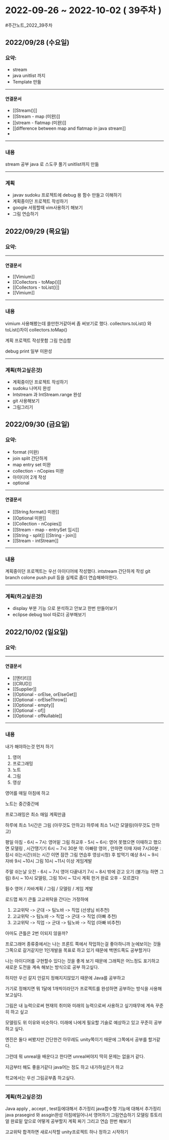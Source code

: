# 2022-09-26 ~ 2022-10-02 ( 39주차 )
#주간노트_2022_39주차

## 2022/09/28 (수요일)
### 요약:
- stream
- java unitlist 까지
- Template 만듦

----
#### 연결문서
- [[Stream()]]
- [[Stream - map (미완)]]
- [[stream - flatmap (미완)]]
- [[difference between map and flatmap in java stream]]
- 

----
### 내용
stream 공부
java 로 스도쿠 풀기 unitlist까지 만듦

----
### 계획
- javav sudoku 프로젝트에 debug 용 함수 만들고 이해하기
- 계획중이던 프로젝트 작성하기
- google 서핑할때 vim사용하기 해보기
- 그림 연습하기




## 2022/09/29 (목요일)
### 요약:

----
#### 연결문서
- [[Vimium]]
- [[Collectors - toMap()]]
- [[Collectors - toList()]]
- [[Vimium]]
----
### 내용
vimium 사용해봤는데 쓸만한거같아써 좀 써보기로 했다.
collectors.toList() 와 toList()차이
collectors.toMap()

계획 프로젝트 작성못함
그림 연습함

debug print 일부 미완성

----
### 계획(하고싶은것)
- 계획중이던 프로젝트 작성하기
- sudoku 나머지 완성
- Intstream 과 IntStream.range 완성
- git 사용해보기
- 그림그리기



## 2022/09/30 (금요일)
### 요약:
- format (미완)
- join split 간단하게
- map entry set 미완
- collection - nCopies 미완 
- 아이디어 2개 작성
- optional
----
#### 연결문서
- [[String.format() 미완]]
- [[Optional 미완]]
- [[Collection - nCopies]]
- [[Stream - map - entrySet 임시]]
- [[String - split]]  [[String - join]]
- [[Stream - intStream]]

----
### 내용

계획중이던 프로젝트는 우선 아이디어에 작성했다.
intstream 간단하게 작성
git branch colone push pull 등을 실제로 좀더 연습해봐야한다.

----
### 계획(하고싶은것)
- display 부분 기능 으로 분석하고 안보고 한번 만들어보기
- eclipse debug tool 따로더 공부해보기



## 2022/10/02 (일요일)
### 요약:

----
#### 연결문서
- [[엔티티]]
- [[CRUD]]
- [[Supplier]]
- [[Optional - orElse, orElseGet]]
- [[Optional - orElseThrow]]
- [[Optional - empty]]
- [[Optional - of]]
- [[Optional - ofNullable]]

----
### 내용

 내가 해야하는것 먼저 하기
1. 영어
2. 프로그래밍
3. 노트
4. 그림
5. 영상

영어를 매일 아침에 하고

노트는 중간중간에

프로그래밍은 최소 매일 계획만큼

하루에 최소 1시간은 그림 (아무것도 안하고)
하루에 최소 1시간 모델링(아무것도 안하고)

평일
아침 - 6시 ~ 7시: 영어밑 그림
하교후 - 
	5시 ~ 6시: 영어 못했으면 이때하고 했으면 모델링 , 시간땡기기
	6시 ~ 7시 30분 약: 아빠랑 영어 , 안하면 이때 자바
	7시30분 : 잠시 쉬는시간(쉬는 시간 이면 잠깐 그림 연습후 영상시청) 후 밥먹기 예상
	8시 ~ 9시 자바
	9시 ~10시 그림
	10시 ~11시 이상 게임계발

주말 쉬는날
오전 - 
	6시 ~ 7시 영어 다끝내기
	7시 ~ 8시 밖에 걷고 오기 (불가능 하면 그림)
	8시 ~ 10시 모델링, 그림
	10시 ~ 12시 계획 한거 완료
오후 - 
	모르겠다

필수
영어 / 자바계획 / 그림 / 모델링 / 게임 계발



로드맵 짜기
큰틀
고교위탁을 간다는 가정하에
1.  고교위탁 -> 군대 -> 팀노바 -> 직업 (선생님 비추천)
2. 고교위탁 -> 팀노바 -> 직업 -> 군대 -> 직업 (아빠 추천)
3. 고교위탁 -> 직업 -> 군대 -> 팀노바 -> 직업 (아빠 비추천)

아마도 큰틀은 2번 이되지 않을까?

프로그래머 종류중에서는 나는 프론트 쪽에서 작업하는걸 좋아하니까
눈에보이는 것들 그쪽으로 갈거같지만
1인개발을 목표로 하고 있기 때문에 백엔드쪽도 공부할거다

나는 아이디어를 구현할수 있다는 것을 좋게 보기 때문에
그래픽은 어느정도 포기하고 새로운 도전을 계속 해보는 방식으로 공부 하고싶다.

하지만 우선 갈지 안갈지 정해지지않았기 때문에 Java를 공부하고

가기로 정해지면 뭐 1달에 1개씩이라던가 프로젝트를 완성하면 공부하는 방식을
사용해 보고싶다.

그림은 내 능력으로써 현재의 취미와 미래의 능력으로써 사용하고 싶기때무에 계속
꾸준히 하고 싶고

모델링도 위 이유와  비슷하다. 미래에 나에게 필요할 기술로 예상하고 있고 꾸준히
공부하고 싶다.

엔진은 둘다 써봤지만 간단한건 아무레도 unity쪽이기 때문에 그쪽에서 공부를 할거같 다.

그런데 뭐 unreal을 배운다고 한다면 unreal써야지 딱히 문제는 없을거 같다.

지금부터 해도 좋을거같다 java어는 정도 하고 내가하싶은거 하고

학교에서는 우선 그림공부좀 하고싶다.


----
### 계획(하고싶은것)
Java apply , accept , test등에대해서 추가정리
java함수형 기능에 대해서 추가정리
java prasegird 와 assgin완성
아침에일어나서 영어하기
그림연습하기
모델링 튜토리얼 완료밑 앞으로 어떻게 공부할지 계획 짜기
그리고 연습 한번 해보기

고교위탁 합격하면
새로시작할 unity프로젝트 하나 정하고 시작하기